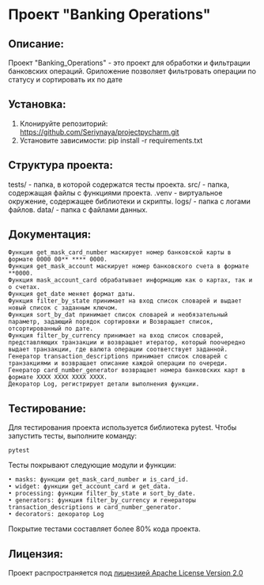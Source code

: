 # Проект "Banking Operations"

## Описание:

Проект "Banking_Operations" - это проект для обработки и фильтрации банковских операций. Gриложение позволяет фильтровать операции по статусу и сортировать их по дате

## Установка:

1. Клонируйте репозиторий:
https://github.com/Seriynaya/projectpycharm.git
2. Установите зависимости:
pip install -r requirements.txt

## Структура проекта:

tests/ - папка, в которой содержатся тесты проекта.
src/ - папка, содержащая файлы с функциями проекта.
.venv - виртуальное окружение, содержащее библиотеки и скрипты.
logs/ - папка с логами файлов.
data/ - папка с файлами данных.

## Документация:

    Функция get_mask_card_number маскирует номер банковской карты в формате 0000 00** **** 0000.
    Функция get_mask_account маскирует номер банковского счета в формате **0000.
    Функция mask_account_card обрабатывает информацию как о картах, так и о счетах.
    Функция get_date меняет формат даты.
    Функция filter_by_state принимает на вход список словарей и выдает новый список с заданным ключом.
    Функция sort_by_dat принимает список словарей и необязательный параметр, задающий порядок сортировки и Возвращает список, отсортированный по дате. 
    Функция filter_by_currency принимает на вход список словарей, представляющих транзакции и возвращает итератор, который поочередно выдает транзакции, где валюта операции соответствует заданной.
    Генератор transaction_descriptions принимает список словарей с транзакциями и возвращает описание каждой операции по очереди.
    Генератор card_number_generator возвращает номера банковских карт в формате XXXX XXXX XXXX XXXX.
    Декоратор Log, регистрирует детали выполнения функции.

## Тестирование:

Для тестирования проекта используется библиотека pytest. Чтобы запустить тесты, выполните команду:

    pytest

Тесты покрывают следующие модули и функции:

    • masks: функции get_mask_card_number и is_card_id.
    • widget: функции get_account_card и get_data.
    • processing: функции filter_by_state и sort_by_date.
    • generators: функция filter_by_currency и генераторы transaction_descriptions и card_number_generator.
    • decorators: декоратор Log

Покрытие тестами составляет более 80% кода проекта.

## Лицензия:

Проект распространяется под [ лицензией Apache License Version 2.0 ](LICENSE)